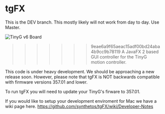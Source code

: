 tgFX
====
This is the DEV branch.  This mostly likely will not work from day to day.  Use Master.


![TinyG v6 Board](http://farm9.staticflickr.com/8225/8400933656_540a390226_c.jpg)

>>>>>>> 9eae6a9f65aeac15adf00bd24aba4b9cc9b78119
A JavaFX 2 based GUI controller for the TinyG motion controller.

This code is under heavy development.  We should be approaching a new release soon.  However, please note that tgFX is NOT backwards compatible with firmware versions 357.01 and lower.

To run tgFX you will need to update your TinyG's firware to 357.01.

If you would like to setup your development enviroment for Mac we have a wiki page here.
https://github.com/synthetos/tgFX/wiki/Developer-Notes

